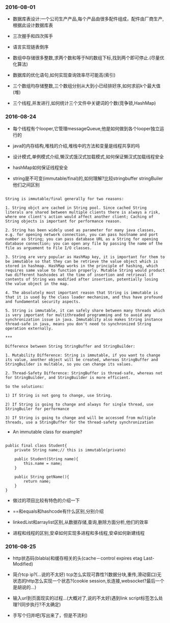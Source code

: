 ### 2016-08-01

* 数据库表设计:一个公司生产产品,每个产品由很多配件组成，配件由厂商生产,根据此设计数据库表

* 三次握手和四次挥手

* 语言实现链表倒序

* 数组中存储很多整数,求两个数和等于N的数组下标,找到两个即可停止.(尽量优化算法)

* 数据库的优化语句,如何实现查询效率尽可能高(索引)

* 三个数组均存储整数,三个数组分别从大到小已经排好序,如何求前k个最大值(堆)

* 三个线程,并发进行,如何统计三个文件中关键词的个数(竞争锁,HashMap)

### 2016-08-24

* 每个线程有个looper,它管理messageQueue,他是如何做到各个looper独立运行的

* java的内存结构,堆栈的介绍,堆栈中的方法和变量是线程共享的吗

* 设计模式,单例模式介绍,懒汉式饿汉式加载模式,如何保证懒汉式加载线程安全

* hashMap如何保证线程安全

* string是不可变(immutable/final)的,如何理解?比较stringbuffer  stringBuiler他们之间区别

```

String is immutable/final generally for two reasons:

1. String objct are cached in String pool. Since cached String literals are shared between multiple clients there is always a risk, where one client's action would affect another client; Caching of String objects is important for performance reason.

2. String has been widely used as parameter for many java classes, e.g. for opening network connection, you can pass hostname and port number as String; you can pass database URL as a String for opening database connection; you can open any file by passing the name of the file as arguement to File I/O classes.

3. String are very popular as HashMap key, it is important for them to be immutable so that they can be retrieve the value object which is stored in hashmap. HashMap works in the principle of hashing, which requires same value to function properly. Mutable String would product two different hashcodes at the time of insertion and retrieval if contents of String was modified after insertion, potentially losing the value object in the map.

4. The absolutely most important reason that String is immutable is that it is used by the class loader mechanism, and thus have profound and fundamental security aspects.

5. String is immutable, it can safely share between many threads which is very important for multithreaded programming and to avoid any synchronization issue in java. Immutablity also makes String instance thread-safe in java, means you don't need to synchronized String operation externally. 

***

Difference between String StringBuffer and StringBuilder:

1. Mutability Difference: String is immutable, if you want to change its value, another object will be created, whereas StringBuffer and StringBuilder is multable, so you can change its values.

2. Thread-Safety Difference: StringBuffer is thread-safe, whereas not for StringBuilder, and StringBuilder is more efficient.

So the solutions:

1) If String is not gong to change, use String. 

2) If String is going to change and always for single thread, use StringBuiler for performance

3) If String is going to change and will be accessed from multiple threads, use a StringBuffer for the thread-safety synchronization

```

* An immutable class for example?

```

public final class Student{
    private String name;// this is immutable(private)

    public Student(String name){
        this.name = name;
    }
    
    public String getName(){
        return name;
    }
}

```

* 做过的项目比较有特色的介绍一下

* ==和equals和hashcode有什么区别,分别介绍

* linkedList和arraylist区别,从数据存储,查询,删除方面分析,他们的效率

* 进程和线程的区别,安卓如何实现多进程和多线程,安卓如何新建线程

### 2016-08-25

* http状态码(blabla)和缓存相关的头(cache－control expires etag Last-Modified)

* 简介tcp ip?(...说的不太好) tcp怎么实现可靠性?(数据分块,重传,滑动窗口)无状态的http怎么实现一个状态?(cookie session,长连接,websocket?最后一个是胡说的...)

* 输入url到页面现实的过程...(大概对了,说的不太好)遇到link script标签怎么处理?(同步执行?不太确定)

* 手写个归并吧(写出来了，但是不流利)

